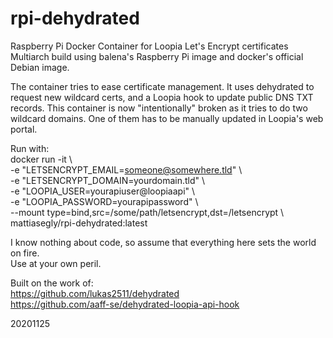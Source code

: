 # rpi-dehydrated
Raspberry Pi Docker Container for Loopia Let's Encrypt certificates<BR>
Multiarch build using balena's Raspberry Pi image and docker's official Debian image.<BR>

The container tries to ease certificate management. It uses dehydrated to request new wildcard certs, and a Loopia hook to update public DNS TXT records.
This container is now "intentionally" broken as it tries to do two wildcard domains. One of them has to be manually updated in Loopia's web portal.

Run with:<BR>
docker run -it \\\
-e "LETSENCRYPT_EMAIL=someone@somewhere.tld" \\\
-e "LETSENCRYPT_DOMAIN=yourdomain.tld" \\\
-e "LOOPIA_USER=yourapiuser@loopiaapi" \\\
-e "LOOPIA_PASSWORD=yourapipassword" \\\
--mount type=bind,src=/some/path/letsencrypt,dst=/letsencrypt \\\
mattiasegly/rpi-dehydrated:latest

I know nothing about code, so assume that everything here sets the world on fire.<BR>
Use at your own peril.

Built on the work of:<BR>
https://github.com/lukas2511/dehydrated<BR>
https://github.com/aaff-se/dehydrated-loopia-api-hook

20201125